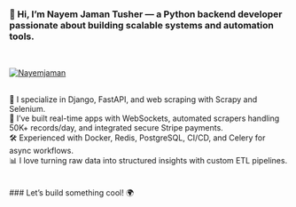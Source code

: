 ### 👋 Hi, I’m Nayem Jaman Tusher — a Python backend developer passionate about building scalable systems and automation tools.
<br/>
<a href="https://github.com/Nayemjaman" target="_blank"><p align="left">
  <img src="https://komarev.com/ghpvc/?username=Nayemjaman&label=Profile%20views&color=129e00" alt="Nayemjaman" /> </p><a/> 
<br/>
🔧 I specialize in Django, FastAPI, and web scraping with Scrapy and Selenium.
<br/>
🚀 I’ve built real-time apps with WebSockets, automated scrapers handling 50K+ records/day, and integrated secure Stripe payments.
<br/>
🛠️ Experienced with Docker, Redis, PostgreSQL, CI/CD, and Celery for async workflows.
<br/>
📊 I love turning raw data into structured insights with custom ETL pipelines.
</br></br></br>
### Let’s build something cool! 🌍
















<!--
**Nayemjaman/Nayemjaman** is a ✨ _special_ ✨ repository because its `README.md` (this file) appears on your GitHub profile.

Here are some ideas to get you started:

- 🔭 I’m currently working on ...
- 🌱 I’m currently learning ...
- 👯 I’m looking to collaborate on ...
- 🤔 I’m looking for help with ...
- 💬 Ask me about ...
- 📫 How to reach me: ...
- 😄 Pronouns: ...
- ⚡ Fun fact: ...
-->
